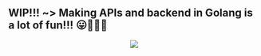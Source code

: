 ## WIP!!! ~> **Making APIs and backend in Golang is a lot of fun!!!** 😛🤟🤟🤟
<p align="center">
  <img src="https://i.giphy.com/3ddUMfA7cmq4l784JX.webp">
</p>

 

